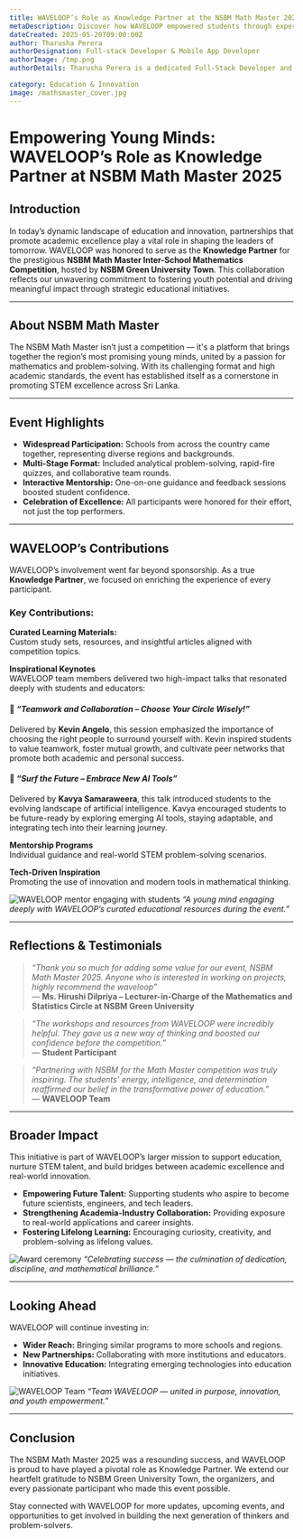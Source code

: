 ```yaml
---
title: WAVELOOP’s Role as Knowledge Partner at the NSBM Math Master 2025
metaDescription: Discover how WAVELOOP empowered students through expert mentorship, curated resources, and inspirational keynotes at the NSBM Math Master 2025, as the event's official Knowledge Partner.
dateCreated: 2025-05-20T09:00:00Z
author: Tharusha Perera
authorDesignation: Full-stack Developer & Mobile App Developer
authorImage: /tmp.png
authorDetails: Tharusha Perera is a dedicated Full-Stack Developer and Mobile Application Developer with practical experience in crafting scalable digital solutions for both web and mobile platforms. With a strong grasp of frontend and backend technologies, he specializes in developing responsive web interfaces and high-performance apps using modern frameworks like Flutter, React, and Node.js. Tharusha has contributed to several impactful real-world projects, showcasing expertise in UI/UX implementation, backend architecture, and third-party integrations. Driven by a passion for innovation and continuous improvement, he is committed to delivering user-focused, efficient, and future-ready software products.

category: Education & Innovation
image: /mathsmaster_cover.jpg
---
```


# **Empowering Young Minds: WAVELOOP’s Role as Knowledge Partner at NSBM Math Master 2025**

## Introduction

In today’s dynamic landscape of education and innovation, partnerships that promote academic excellence play a vital role in shaping the leaders of tomorrow. WAVELOOP was honored to serve as the **Knowledge Partner** for the prestigious **NSBM Math Master Inter-School Mathematics Competition**, hosted by **NSBM Green University Town**. This collaboration reflects our unwavering commitment to fostering youth potential and driving meaningful impact through strategic educational initiatives.

---

## About NSBM Math Master

The NSBM Math Master isn’t just a competition — it's a platform that brings together the region’s most promising young minds, united by a passion for mathematics and problem-solving. With its challenging format and high academic standards, the event has established itself as a cornerstone in promoting STEM excellence across Sri Lanka.

---

## Event Highlights

- **Widespread Participation:** Schools from across the country came together, representing diverse regions and backgrounds.
- **Multi-Stage Format:** Included analytical problem-solving, rapid-fire quizzes, and collaborative team rounds.
- **Interactive Mentorship:** One-on-one guidance and feedback sessions boosted student confidence.
- **Celebration of Excellence:** All participants were honored for their effort, not just the top performers.

---

## WAVELOOP’s Contributions

WAVELOOP’s involvement went far beyond sponsorship. As a true **Knowledge Partner**, we focused on enriching the experience of every participant.

### Key Contributions:

**Curated Learning Materials:**  
 Custom study sets, resources, and insightful articles aligned with competition topics.

**Inspirational Keynotes**  
 WAVELOOP team members delivered two high-impact talks that resonated deeply with students and educators:

#### 🎤 _“Teamwork and Collaboration – Choose Your Circle Wisely!”_

Delivered by **Kevin Angelo**, this session emphasized the importance of choosing the right people to surround yourself with. Kevin inspired students to value teamwork, foster mutual growth, and cultivate peer networks that promote both academic and personal success.

#### 🤖 _“Surf the Future – Embrace New AI Tools”_

Delivered by **Kavya Samaraweera**, this talk introduced students to the evolving landscape of artificial intelligence. Kavya encouraged students to be future-ready by exploring emerging AI tools, staying adaptable, and integrating tech into their learning journey.

**Mentorship Programs**  
 Individual guidance and real-world STEM problem-solving scenarios.

**Tech-Driven Inspiration**  
 Promoting the use of innovation and modern tools in mathematical thinking.

![WAVELOOP mentor engaging with students](/blog/kid.jpg)
_“A young mind engaging deeply with WAVELOOP’s curated educational resources during the event.”_

---

## Reflections & Testimonials

> _“Thank you so much for adding some value for our event, NSBM Math Master 2025. Anyone who is interested in working on projects, highly recommend the waveloop”_  
> — **Ms. Hirushi Dilpriya – Lecturer-in-Charge of the Mathematics and Statistics Circle at NSBM Green University**

> _“The workshops and resources from WAVELOOP were incredibly helpful. They gave us a new way of thinking and boosted our confidence before the competition.”_  
> — **Student Participant**

> _“Partnering with NSBM for the Math Master competition was truly inspiring. The students’ energy, intelligence, and determination reaffirmed our belief in the transformative power of education.”_  
> — **WAVELOOP Team**

---

## Broader Impact

This initiative is part of WAVELOOP’s larger mission to support education, nurture STEM talent, and build bridges between academic excellence and real-world innovation.

- **Empowering Future Talent:** Supporting students who aspire to become future scientists, engineers, and tech leaders.
- **Strengthening Academia-Industry Collaboration:** Providing exposure to real-world applications and career insights.
- **Fostering Lifelong Learning:** Encouraging curiosity, creativity, and problem-solving as lifelong values.

![Award ceremony](/blog/navindu-dil.jpg)
_“Celebrating success — the culmination of dedication, discipline, and mathematical brilliance.”_

---

## Looking Ahead

WAVELOOP will continue investing in:

- **Wider Reach:** Bringing similar programs to more schools and regions.
- **New Partnerships:** Collaborating with more institutions and educators.
- **Innovative Education:** Integrating emerging technologies into education initiatives.

![WAVELOOP Team](/blog/team.jpg)
_“Team WAVELOOP — united in purpose, innovation, and youth empowerment.”_

---

## Conclusion

The NSBM Math Master 2025 was a resounding success, and WAVELOOP is proud to have played a pivotal role as Knowledge Partner. We extend our heartfelt gratitude to NSBM Green University Town, the organizers, and every passionate participant who made this event possible.

Stay connected with WAVELOOP for more updates, upcoming events, and opportunities to get involved in building the next generation of thinkers and problem-solvers.
